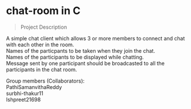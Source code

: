 # chat-room in C
 
> Project Description

A simple chat client which allows 3 or more members to connect and chat
with each other in the room.  
Names of the particpants to be taken when they join the chat.  
Names of the participants to be displayed while chatting.  
Message sent by one participant should be broadcasted to all the 
participants in the chat room.  


Group members (Collaborators):  
PathiSamanvithaReddy  
surbhi-thakur11  
Ishpreet21698  
